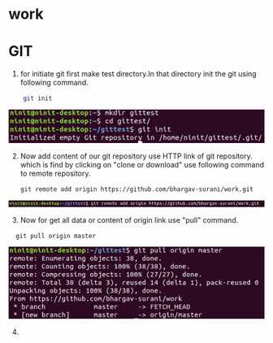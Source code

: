 # work

# GIT 

1. for initiate git first make test directory.In that directory init the git using following command.
```bash
    git init
   ```
 ![](images/1.png)

2. Now add content of our git repository use HTTP link of git repository. which is find by clicking on "clone or download"
   use following command to remote repository.
   ```
   git remote add origin https://github.com/bhargav-surani/work.git
   ```
 ![](images/3.png)
 
 3. Now for get all data or content of origin link use "pull" command.
 ```
   git pull origin master
   ```
 ![](images/4.png)
 
 4. 
